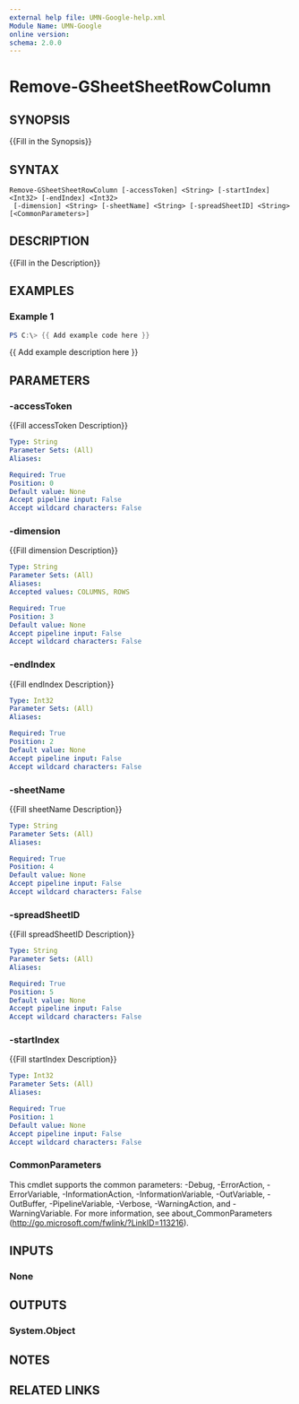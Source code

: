 ```yaml
---
external help file: UMN-Google-help.xml
Module Name: UMN-Google
online version:
schema: 2.0.0
---
```


# Remove-GSheetSheetRowColumn

## SYNOPSIS
{{Fill in the Synopsis}}

## SYNTAX

```
Remove-GSheetSheetRowColumn [-accessToken] <String> [-startIndex] <Int32> [-endIndex] <Int32>
 [-dimension] <String> [-sheetName] <String> [-spreadSheetID] <String> [<CommonParameters>]
```

## DESCRIPTION
{{Fill in the Description}}

## EXAMPLES

### Example 1
```powershell
PS C:\> {{ Add example code here }}
```

{{ Add example description here }}

## PARAMETERS

### -accessToken
{{Fill accessToken Description}}

```yaml
Type: String
Parameter Sets: (All)
Aliases:

Required: True
Position: 0
Default value: None
Accept pipeline input: False
Accept wildcard characters: False
```

### -dimension
{{Fill dimension Description}}

```yaml
Type: String
Parameter Sets: (All)
Aliases:
Accepted values: COLUMNS, ROWS

Required: True
Position: 3
Default value: None
Accept pipeline input: False
Accept wildcard characters: False
```

### -endIndex
{{Fill endIndex Description}}

```yaml
Type: Int32
Parameter Sets: (All)
Aliases:

Required: True
Position: 2
Default value: None
Accept pipeline input: False
Accept wildcard characters: False
```

### -sheetName
{{Fill sheetName Description}}

```yaml
Type: String
Parameter Sets: (All)
Aliases:

Required: True
Position: 4
Default value: None
Accept pipeline input: False
Accept wildcard characters: False
```

### -spreadSheetID
{{Fill spreadSheetID Description}}

```yaml
Type: String
Parameter Sets: (All)
Aliases:

Required: True
Position: 5
Default value: None
Accept pipeline input: False
Accept wildcard characters: False
```

### -startIndex
{{Fill startIndex Description}}

```yaml
Type: Int32
Parameter Sets: (All)
Aliases:

Required: True
Position: 1
Default value: None
Accept pipeline input: False
Accept wildcard characters: False
```

### CommonParameters
This cmdlet supports the common parameters: -Debug, -ErrorAction, -ErrorVariable, -InformationAction, -InformationVariable, -OutVariable, -OutBuffer, -PipelineVariable, -Verbose, -WarningAction, and -WarningVariable.
For more information, see about_CommonParameters (http://go.microsoft.com/fwlink/?LinkID=113216).

## INPUTS

### None

## OUTPUTS

### System.Object
## NOTES

## RELATED LINKS
